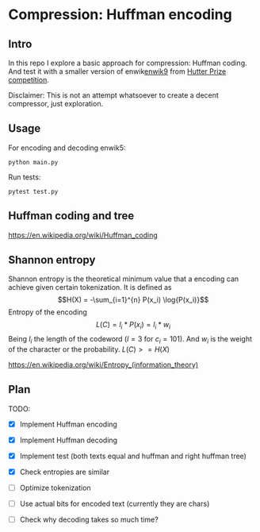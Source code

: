 # Compression: Huffman encoding
## Intro
In this repo I explore a basic approach for compression: Huffman coding. And test it with a smaller version of enwik[enwik9](http://mattmahoney.net/dc/enwik9.zip) from [Hutter Prize competition](http://prize.hutter1.net/). 

Disclaimer: This is not an attempt whatsoever to create a decent compressor, just exploration.

## Usage
For encoding and decoding enwik5:
```
python main.py
```
Run tests:
```
pytest test.py
```
## Huffman coding and tree
https://en.wikipedia.org/wiki/Huffman_coding


## Shannon entropy 

Shannon entropy is the theoretical minimum value that a encoding can achieve given certain tokenization. It is defined as
$$H(X) = -\sum_{i=1}^{n} P(x_i) \log{P(x_i)}$$
Entropy of the encoding
$$L(C)= l_i * P(x_i) = l_i*w_i$$
Being $l_i$ the length of the codeword ($l=3$ for $c_i=101$). And $w_i$ is the weight of the character or the probability. $L(C)>=H(X)$

https://en.wikipedia.org/wiki/Entropy_(information_theory)
## Plan
TODO:

- [X] Implement Huffman encoding
- [X] Implement Huffman decoding
- [X] Implement test (both texts equal and huffman and right huffman tree)
- [X] Check entropies are similar
- [ ] Optimize tokenization
- [ ] Use actual bits for encoded text (currently they are chars) 
- [ ] Check why decoding takes so much time?

